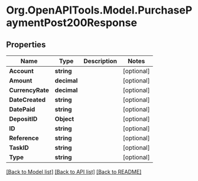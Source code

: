 # Org.OpenAPITools.Model.PurchasePaymentPost200Response

## Properties

Name | Type | Description | Notes
------------ | ------------- | ------------- | -------------
**Account** | **string** |  | [optional] 
**Amount** | **decimal** |  | [optional] 
**CurrencyRate** | **decimal** |  | [optional] 
**DateCreated** | **string** |  | [optional] 
**DatePaid** | **string** |  | [optional] 
**DepositID** | **Object** |  | [optional] 
**ID** | **string** |  | [optional] 
**Reference** | **string** |  | [optional] 
**TaskID** | **string** |  | [optional] 
**Type** | **string** |  | [optional] 

[[Back to Model list]](../README.md#documentation-for-models) [[Back to API list]](../README.md#documentation-for-api-endpoints) [[Back to README]](../README.md)

